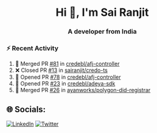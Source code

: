 <h1 align="center">Hi 👋, I'm Sai Ranjit</h1>
<h3 align="center">A developer from India</h3>

### :zap: Recent Activity

<!--START_SECTION:activity-->
1. 🎉 Merged PR [#81](https://github.com/credebl/afj-controller/pull/81) in [credebl/afj-controller](https://github.com/credebl/afj-controller)
2. ❌ Closed PR [#13](https://github.com/sairanjit/credo-ts/pull/13) in [sairanjit/credo-ts](https://github.com/sairanjit/credo-ts)
3. 💪 Opened PR [#78](https://github.com/credebl/afj-controller/pull/78) in [credebl/afj-controller](https://github.com/credebl/afj-controller)
4. 💪 Opened PR [#23](https://github.com/credebl/adeya-sdk/pull/23) in [credebl/adeya-sdk](https://github.com/credebl/adeya-sdk)
5. 🎉 Merged PR [#26](https://github.com/ayanworks/polygon-did-registrar/pull/26) in [ayanworks/polygon-did-registrar](https://github.com/ayanworks/polygon-did-registrar)
<!--END_SECTION:activity-->

## 🌐 Socials:
[![LinkedIn](https://img.shields.io/badge/LinkedIn-%230077B5.svg?logo=linkedin&logoColor=white)](https://linkedin.com/in/sairanjit) [![Twitter](https://img.shields.io/badge/Twitter-%231DA1F2.svg?logo=Twitter&logoColor=white)](https://twitter.com/sairanjit_) 
